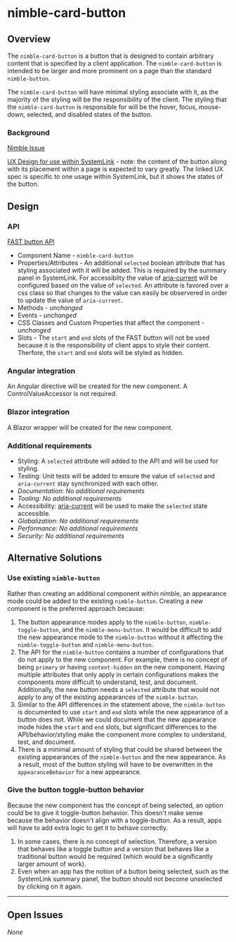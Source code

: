 # nimble-card-button

## Overview

The `nimble-card-button` is a button that is designed to contain arbitrary content that is specified by a client application. The `nimble-card-button` is intended to be larger and more prominent on a page than the standard `nimble-button`.

The `nimble-card-button` will have minimal styling associate with it, as the majority of the styling will be the responsibility of the client. The styling that the `nimble-card-button` is responsible for will be the hover, focus, mouse-down, selected, and disabled states of the button.

### Background

[Nimble Issue](https://github.com/ni/nimble/issues/643)

[UX Design for use within SystemLink](https://xd.adobe.com/view/33ffad4a-eb2c-4241-b8c5-ebfff1faf6f6-66ac/screen/d4ebeb5d-023c-4ff2-a71c-f6385fffca20) - note: the content of the button along with its placement within a page is expected to vary greatly. The linked UX spec is specific to one usage within SystemLink, but it shows the states of the button.

## Design

### API

[FAST button API](https://github.com/microsoft/fast/blob/0f63894082e89bbd7502e507d92932561322899e/packages/web-components/fast-foundation/src/button/button.spec.md)

- Component Name - `nimble-card-button`
- Properties/Attributes - An additional `selected` boolean attribute that has styling associated with it will be added. This is required by the summary panel in SystemLink. For accessiblity the value of [aria-current](https://www.w3.org/TR/wai-aria-1.1/#aria-current) will be configured based on the value of `selected`. An attribute is favored over a css class so that changes to the value can easily be observered in order to update the value of `aria-current`.
- Methods - *unchanged*
- Events - *unchanged*
- CSS Classes and Custom Properties that affect the component - *unchanged*
- Slots - The `start` and `end` slots of the FAST button will not be used because it is the responsibility of client apps to style their content. Therfore, the `start` and `end` slots will be styled as hidden.

### Angular integration 

An Angular directive will be created for the new component. A ControlValueAccessor is not required.

### Blazor integration 

A Blazor wrapper will be created for the new component.

### Additional requirements

- Styling: A `selected` attribute will added to the API and will be used for styling.
- Testing: Unit tests will be added to ensure the value of `selected` and `aria-current` stay synchronized with each other.
- *Documentation: No additional requirements*
- *Tooling: No additional requirements*
- Accessibility: [aria-current](https://www.w3.org/TR/wai-aria-1.1/#aria-current) will be used to make the `selected` state accessible.
- *Globalization: No additional requirements*
- *Performance: No additional requirements*
- *Security: No additional requirements*

## Alternative Solutions

### Use existing `nimble-button`
Rather than creating an additional component within nimble, an appearance mode could be added to the existing `nimble-button`. Creating a new component is the preferred approach because:
1. The button appearance modes apply to the `nimble-button`, `nimble-toggle-button`, and the `nimble-menu-button`. It would be difficult to add the new appearance mode to the `nimble-button` without it affecting the `nimble-toggle-button` and `nimble-menu-button`.
1. The API for the `nimble-button` contains a number of configurations that do not apply to the new component. For example, there is no concept of being `primary` or having `content-hidden` on the new component. Having multiple attributes that only apply in certain configurations makes the components more difficult to understand, test, and document. Additionally, the new button needs a `selected` attribute that would not apply to any of the existing appearances of the `nimble-button`.
1. Similar to the API differences in the statement above, the `nimble-button` is documented to use `start` and `end` slots while the new appearance of a button does not. While we could document that the new appearance mode hides the `start` and `end` slots, but significant differences to the API/behavior/styling make the component more complex to understand, test, and document.
1. There is a minimal amount of styling that could be shared between the existing appearances of the `nimble-button` and the new appearance. As a result, most of the button styling will have to be overwritten in the `appearanceBehavior` for a new appearance.

### Give the button toggle-button behavior
Because the new component has the concept of being selected, an option could be to give it toggle-button behavior. This doesn't make sense because the behavior doesn't align with a toggle-button. As a result, apps will have to add extra logic to get it to behave correctly.
1. In some cases, there is no concept of selection. Therefore, a version that behaves like a toggle button and a version that behaves like a traditional button would be required (which would be a significantly larger amount of work).
1. Even when an app has the notion of a button being selected, such as the SystemLink summary panel, the button should not become unselected by clicking on it again.

---

## Open Issues

*None*
